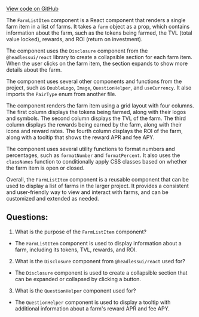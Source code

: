 [View code on GitHub](zoo-labs/zoo/blob/master/core/src/features/onsen/FarmListItem.tsx)

The `FarmListItem` component is a React component that renders a single farm item in a list of farms. It takes a `farm` object as a prop, which contains information about the farm, such as the tokens being farmed, the TVL (total value locked), rewards, and ROI (return on investment).

The component uses the `Disclosure` component from the `@headlessui/react` library to create a collapsible section for each farm item. When the user clicks on the farm item, the section expands to show more details about the farm.

The component uses several other components and functions from the project, such as `DoubleLogo`, `Image`, `QuestionHelper`, and `useCurrency`. It also imports the `PairType` enum from another file.

The component renders the farm item using a grid layout with four columns. The first column displays the tokens being farmed, along with their logos and symbols. The second column displays the TVL of the farm. The third column displays the rewards being earned by the farm, along with their icons and reward rates. The fourth column displays the ROI of the farm, along with a tooltip that shows the reward APR and fee APY.

The component uses several utility functions to format numbers and percentages, such as `formatNumber` and `formatPercent`. It also uses the `classNames` function to conditionally apply CSS classes based on whether the farm item is open or closed.

Overall, the `FarmListItem` component is a reusable component that can be used to display a list of farms in the larger project. It provides a consistent and user-friendly way to view and interact with farms, and can be customized and extended as needed.
## Questions: 
 1. What is the purpose of the `FarmListItem` component?
- The `FarmListItem` component is used to display information about a farm, including its tokens, TVL, rewards, and ROI.

2. What is the `Disclosure` component from `@headlessui/react` used for?
- The `Disclosure` component is used to create a collapsible section that can be expanded or collapsed by clicking a button.

3. What is the `QuestionHelper` component used for?
- The `QuestionHelper` component is used to display a tooltip with additional information about a farm's reward APR and fee APY.